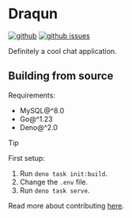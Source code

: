 # Draqun

[![github](https://img.shields.io/github/stars/Mopsgamer/draqun.svg?style=flat)](https://github.com/Mopsgamer/draqun)
[![github issues](https://img.shields.io/github/issues/Mopsgamer/draqun.svg?style=flat)](https://github.com/Mopsgamer/draqun/issues)

Definitely a cool chat application.

## Building from source

Requirements:

- MySQL@^8.0
- Go@^1.23
- Deno@^2.0

> [!TIP]
> First setup:
>
> 1. Run `deno task init:build`.
> 2. Change the `.env` file.
> 3. Run `deno task serve`.

Read more about contributing [here](./CONTRIBUTING.md).
